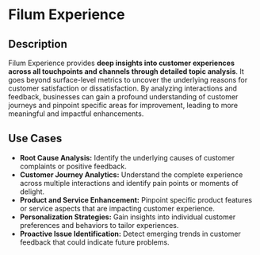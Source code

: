# Filum Experience

## Description
Filum Experience provides **deep insights into customer experiences across all touchpoints and channels through detailed topic analysis**. It goes beyond surface-level metrics to uncover the underlying reasons for customer satisfaction or dissatisfaction. By analyzing interactions and feedback, businesses can gain a profound understanding of customer journeys and pinpoint specific areas for improvement, leading to more meaningful and impactful enhancements.

## Use Cases
* **Root Cause Analysis:** Identify the underlying causes of customer complaints or positive feedback.
* **Customer Journey Analytics:** Understand the complete experience across multiple interactions and identify pain points or moments of delight.
* **Product and Service Enhancement:** Pinpoint specific product features or service aspects that are impacting customer experience.
* **Personalization Strategies:** Gain insights into individual customer preferences and behaviors to tailor experiences.
* **Proactive Issue Identification:** Detect emerging trends in customer feedback that could indicate future problems.
